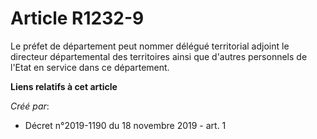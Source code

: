 # Article R1232-9

Le préfet de département peut nommer délégué territorial adjoint le directeur départemental des territoires ainsi que
d'autres personnels de l'Etat en service dans ce département.

**Liens relatifs à cet article**

_Créé par_:

  - Décret n°2019-1190 du 18 novembre 2019 - art. 1
